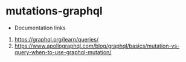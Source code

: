 # mutations-graphql

- Documentation links
1. https://graphql.org/learn/queries/
2. https://www.apollographql.com/blog/graphql/basics/mutation-vs-query-when-to-use-graphql-mutation/

